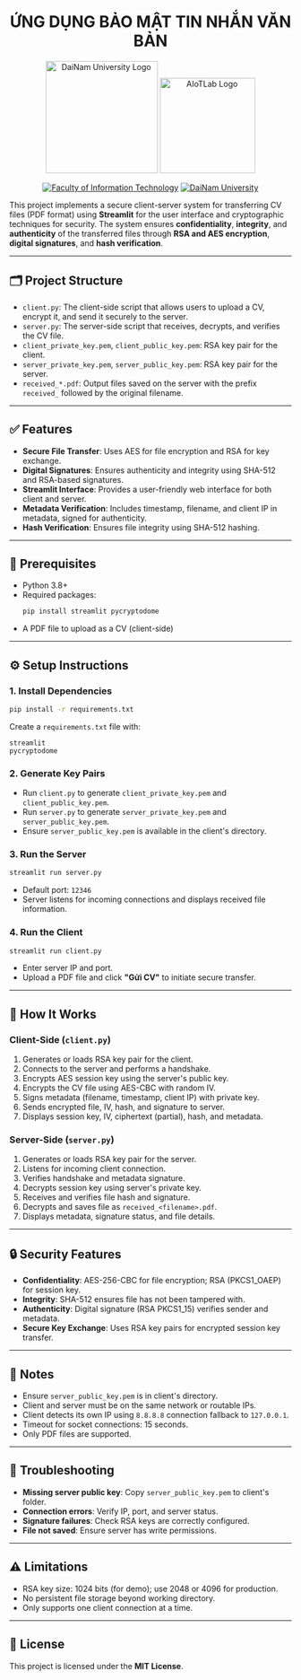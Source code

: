 <h1 align="center">ỨNG DỤNG BẢO MẬT TIN NHẮN VĂN BẢN</h1>

<p align="center">
  <img src="images/logoDaiNam.png" alt="DaiNam University Logo" width="200"/>
  <img src="images/LogoFit.png" alt="AIoTLab Logo" width="170"/>
</p>

<div align="center">

[![Faculty of Information Technology](https://img.shields.io/badge/Faculty%20of%20Information%20Technology-blue?style=for-the-badge)](https://dainam.edu.vn/vi/khoa-cong-nghe-thong-tin)
[![DaiNam University](https://img.shields.io/badge/DaiNam%20University-orange?style=for-the-badge)](https://dainam.edu.vn)

</div>

This project implements a secure client-server system for transferring CV files (PDF format) using **Streamlit** for the user interface and cryptographic techniques for security. The system ensures **confidentiality**, **integrity**, and **authenticity** of the transferred files through **RSA and AES encryption**, **digital signatures**, and **hash verification**.

---

## 🗂️ Project Structure

- `client.py`: The client-side script that allows users to upload a CV, encrypt it, and send it securely to the server.  
- `server.py`: The server-side script that receives, decrypts, and verifies the CV file.  
- `client_private_key.pem`, `client_public_key.pem`: RSA key pair for the client.  
- `server_private_key.pem`, `server_public_key.pem`: RSA key pair for the server.  
- `received_*.pdf`: Output files saved on the server with the prefix `received_` followed by the original filename.

---

## ✅ Features

- **Secure File Transfer**: Uses AES for file encryption and RSA for key exchange.  
- **Digital Signatures**: Ensures authenticity and integrity using SHA-512 and RSA-based signatures.  
- **Streamlit Interface**: Provides a user-friendly web interface for both client and server.  
- **Metadata Verification**: Includes timestamp, filename, and client IP in metadata, signed for authenticity.  
- **Hash Verification**: Ensures file integrity using SHA-512 hashing.

---

## 🧱 Prerequisites

- Python 3.8+  
- Required packages:
  ```bash
  pip install streamlit pycryptodome
  ```
- A PDF file to upload as a CV (client-side)

---

## ⚙️ Setup Instructions

### 1. Install Dependencies

```bash
pip install -r requirements.txt
```

Create a `requirements.txt` file with:

```
streamlit
pycryptodome
```

### 2. Generate Key Pairs

- Run `client.py` to generate `client_private_key.pem` and `client_public_key.pem`.  
- Run `server.py` to generate `server_private_key.pem` and `server_public_key.pem`.  
- Ensure `server_public_key.pem` is available in the client's directory.

### 3. Run the Server

```bash
streamlit run server.py
```

- Default port: `12346`  
- Server listens for incoming connections and displays received file information.

### 4. Run the Client

```bash
streamlit run client.py
```

- Enter server IP and port.  
- Upload a PDF file and click **"Gửi CV"** to initiate secure transfer.

---

## 🔐 How It Works

### Client-Side (`client.py`)

1. Generates or loads RSA key pair for the client.
2. Connects to the server and performs a handshake.
3. Encrypts AES session key using the server's public key.
4. Encrypts the CV file using AES-CBC with random IV.
5. Signs metadata (filename, timestamp, client IP) with private key.
6. Sends encrypted file, IV, hash, and signature to server.
7. Displays session key, IV, ciphertext (partial), hash, and metadata.

### Server-Side (`server.py`)

1. Generates or loads RSA key pair for the server.
2. Listens for incoming client connection.
3. Verifies handshake and metadata signature.
4. Decrypts session key using server's private key.
5. Receives and verifies file hash and signature.
6. Decrypts and saves file as `received_<filename>.pdf`.
7. Displays metadata, signature status, and file details.

---

## 🔒 Security Features

- **Confidentiality**: AES-256-CBC for file encryption; RSA (PKCS1_OAEP) for session key.
- **Integrity**: SHA-512 ensures file has not been tampered with.
- **Authenticity**: Digital signature (RSA PKCS1_15) verifies sender and metadata.
- **Secure Key Exchange**: Uses RSA key pairs for encrypted session key transfer.

---

## 📝 Notes

- Ensure `server_public_key.pem` is in client's directory.  
- Client and server must be on the same network or routable IPs.  
- Client detects its own IP using `8.8.8.8` connection fallback to `127.0.0.1`.  
- Timeout for socket connections: 15 seconds.  
- Only PDF files are supported.

---

## 🧰 Troubleshooting

- **Missing server public key**: Copy `server_public_key.pem` to client's folder.  
- **Connection errors**: Verify IP, port, and server status.  
- **Signature failures**: Check RSA keys are correctly configured.  
- **File not saved**: Ensure server has write permissions.

---

## ⚠️ Limitations

- RSA key size: 1024 bits (for demo); use 2048 or 4096 for production.  
- No persistent file storage beyond working directory.  
- Only supports one client connection at a time.

---

## 📄 License

This project is licensed under the **MIT License**.
